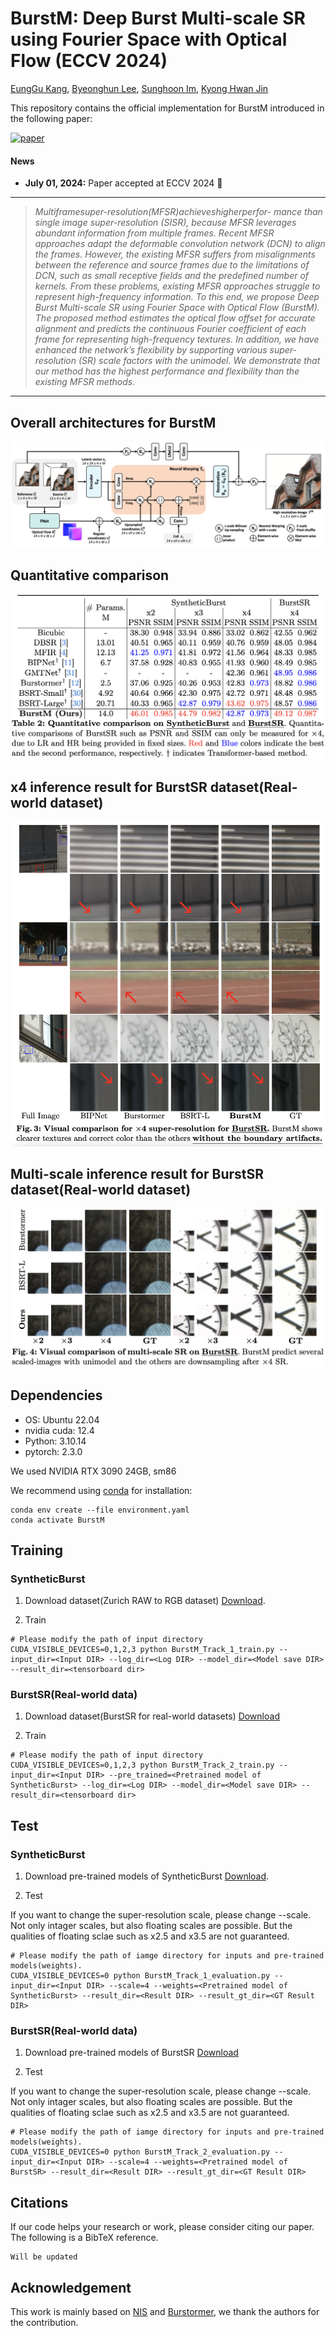 # BurstM: Deep Burst Multi-scale SR using Fourier Space with Optical Flow (ECCV 2024)

[EungGu Kang](https://github.com/Egkang-Luis/BurstM), [Byeonghun Lee](https://github.com/ByeonghunLee12), [Sunghoon Im](https://sunghoonim.github.io/), [Kyong Hwan Jin](https://ipa.korea.ac.kr)

This repository contains the official implementation for BurstM introduced in the following paper:

[![paper](https://img.shields.io/badge/arXiv-Paper-<COLOR>.svg)](https://arxiv.org/pdf/2304.01194.pdf)

#### News
- **July 01, 2024:** Paper accepted at ECCV 2024 :tada:

<hr />

> *Multiframesuper-resolution(MFSR)achieveshigherperfor- mance than single image super-resolution (SISR), because MFSR leverages abundant information from multiple frames. Recent MFSR approaches adapt the deformable convolution network (DCN) to align the frames. However, the existing MFSR suffers from misalignments between the reference and source frames due to the limitations of DCN, such as small receptive fields and the predefined number of kernels. From these problems, existing MFSR approaches struggle to represent high-frequency information. To this end, we propose Deep Burst Multi-scale SR using Fourier Space with Optical Flow (BurstM). The proposed method estimates the optical flow offset for accurate alignment and predicts the continuous Fourier coefficient of each frame for representing high-frequency textures. In addition, we have enhanced the network’s flexibility by supporting various super-resolution (SR) scale factors with the unimodel. We demonstrate that our method has the highest performance and flexibility than the existing MFSR methods.*
<hr />

## Overall architectures for BurstM
![BurstM_overall_architecture.png](figs/BurstM_overall_architecture.png)


## Quantitative comparison
![BurstM_quantitative_comparison.png](figs/BurstM_quantitative_comparison.png)

## x4 inference result for BurstSR dataset(Real-world dataset)
![BurstM_BurstSR_x4_result.png](figs/BurstM_BurstSR_x4_result.png)

## Multi-scale inference result for BurstSR dataset(Real-world dataset)
![BurstM_BurstSR_multiscale.png](figs/BurstM_BurstSR_multiscale.png)

## Dependencies
- OS: Ubuntu 22.04
- nvidia cuda: 12.4
- Python: 3.10.14
- pytorch: 2.3.0

We used NVIDIA RTX 3090 24GB, sm86

We recommend using [conda](https://www.anaconda.com/distribution/) for installation:
```
conda env create --file environment.yaml
conda activate BurstM
```

## Training

### SyntheticBurst
1. Download dataset(Zurich RAW to RGB dataset) [Download](http://people.ee.ethz.ch/~ihnatova/pynet.html#dataset).

2. Train

```python3
# Please modify the path of input directory
CUDA_VISIBLE_DEVICES=0,1,2,3 python BurstM_Track_1_train.py --input_dir=<Input DIR> --log_dir=<Log DIR> --model_dir=<Model save DIR> --result_dir=<tensorboard dir>
```

### BurstSR(Real-world data)
1. Download dataset(BurstSR for real-world datasets) [Download](https://github.com/goutamgmb/NTIRE21_BURSTSR/blob/master/burstsr_links.md)

2. Train

```python3
# Please modify the path of input directory
CUDA_VISIBLE_DEVICES=0,1,2,3 python BurstM_Track_2_train.py --input_dir=<Input DIR> --pre_trained=<Pretrained model of SyntheticBurst> --log_dir=<Log DIR> --model_dir=<Model save DIR> --result_dir=<tensorboard dir>
```

## Test

### SyntheticBurst
1. Download pre-trained models of SyntheticBurst [Download](https://drive.google.com/file/d/1XzBOV_F2un0nBWBdCCQCmDzvXlmee-cO/view?usp=sharing).

2. Test

  If you want to change the super-resolution scale, please change --scale.
  Not only intager scales, but also floating scales are possible.
  But the qualities of floating sclae such as x2.5 and x3.5 are not guaranteed.
```python3
# Please modify the path of iamge directory for inputs and pre-trained models(weights).
CUDA_VISIBLE_DEVICES=0 python BurstM_Track_1_evaluation.py --input_dir=<Input DIR> --scale=4 --weights=<Pretrained model of SyntheticBurst> --result_dir=<Result DIR> --result_gt_dir=<GT Result DIR>
```

### BurstSR(Real-world data)
1. Download pre-trained models of BurstSR [Download](https://drive.google.com/file/d/1id83q_IOF7qawO5_4WJ4ZGOFvxkcwbFw/view?usp=sharing)

2. Test

  If you want to change the super-resolution scale, please change --scale.
  Not only intager scales, but also floating scales are possible.
  But the qualities of floating sclae such as x2.5 and x3.5 are not guaranteed.
```python3
# Please modify the path of iamge directory for inputs and pre-trained models(weights).
CUDA_VISIBLE_DEVICES=0 python BurstM_Track_2_evaluation.py --input_dir=<Input DIR> --scale=4 --weights=<Pretrained model of BurstSR> --result_dir=<Result DIR> --result_gt_dir=<GT Result DIR>
``` 

## Citations
If our code helps your research or work, please consider citing our paper.
The following is a BibTeX reference.

```
Will be updated
```

## Acknowledgement
This work is mainly based on [NIS](https://github.com/minshu-kim/Neural-Image-Stitching) and [Burstormer](https://github.com/akshaydudhane16/Burstormer), we thank the authors for the contribution.

